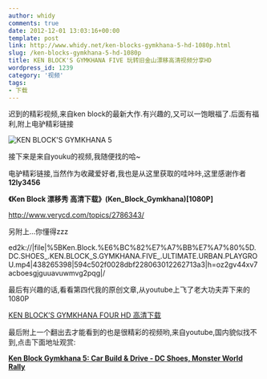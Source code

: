 ```yaml
---
author: whidy
comments: true
date: 2012-12-01 13:03:16+00:00
template: post
link: http://www.whidy.net/ken-blocks-gymkhana-5-hd-1080p.html
slug: /ken-blocks-gymkhana-5-hd-1080p
title: KEN BLOCK'S GYMKHANA FIVE 玩转旧金山漂移高清视频分享HD
wordpress_id: 1239
category: '视频'
tags:
- 下载
---
```


迟到的精彩视频,来自ken block的最新大作.有兴趣的,又可以一饱眼福了.后面有福利,附上电驴精彩链接

![KEN BLOCK'S GYMKHANA 5](https://www.whidy.net/wp-content/uploads/2012/12/kenblock5-400x236.jpg)

<!-- more -->

接下来是来自youku的视频,我随便找的哈~



电驴精彩链接,当然作为收藏爱好者,我也是从这里获取的哇咔咔,这里感谢作者**12ly3456**

**《Ken Block 漂移秀 高清下载》(Ken_Block_Gymkhana)[1080P]**

http://www.verycd.com/topics/2786343/

另附上...你懂得zzz

ed2k://|file|%5BKen.Block.%E6%BC%82%E7%A7%BB%E7%A7%80%5D.DC.SHOES_.KEN.BLOCK_S.GYMKHANA.FIVE_.ULTIMATE.URBAN.PLAYGROU.mp4|438265398|594c502f0028dbf228063012262713a3|h=oz2gv44xv7acboesgjguuavuwmvg2pqg|/

最后有兴趣的话,看看第四代我的原创文章,从youtube上飞了老大功夫弄下来的1080P

[KEN BLOCK’S GYMKHANA FOUR HD 高清下载](/ken-blocks-gymkhana-four-hd-download.html)

最后附上一个翻出去才能看到的也是很精彩的视频哟,来自youtube,国内貌似找不到,点击下面地址观赏:

**[Ken Block Gymkhana 5: Car Build & Drive - DC Shoes, Monster World Rally](http://www.youtube.com/watch?v=yDkEbo324Dk)**
